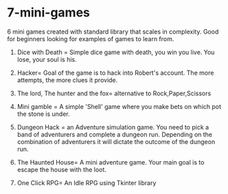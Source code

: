 # 7-mini-games
6 mini games created with standard library that scales in complexity. Good for beginners looking for examples of games to learn from.  

1) Dice with Death = Simple dice game with death, you win you live. You lose, your soul is his. 

2) Hacker= Goal of the game is to hack into Robert's account. The more attempts, the more clues it provide.

3) The lord, The hunter and the fox= alternative to Rock,Paper,Scissors

4) Mini gamble = A simple 'Shell' game where you make bets on which pot the stone is under. 

5) Dungeon Hack  = an Adventure simulation game. You need to pick a band of adventurers and complete a dungeon run. Depending on the combination of adventurers it will dictate the outcome of the dungeon run. 

6) The Haunted House= A mini adventure game. Your main goal is to escape the house with the loot.

7) One Click RPG= An Idle RPG using Tkinter library  
